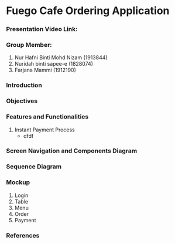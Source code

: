 # Fuego Cafe Ordering Application

### Presentation Video Link: 


### Group Member:
1. Nur Hafni Binti Mohd Nizam (1913844)
2. Nuridah binti sapee-e (1828074)
3. Farjana Mammi (1912190)


### Introduction


### Objectives


### Features and Functionalities

1. Instant Payment Process
   -  dfdf


### Screen Navigation and Components Diagram


### Sequence Diagram


### Mockup

1. Login
2. Table
3. Menu
4. Order
5. Payment


### References
